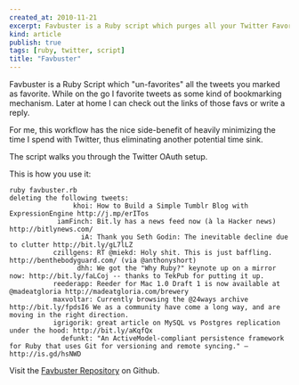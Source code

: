 ```yaml
---
created_at: 2010-11-21
excerpt: Favbuster is a Ruby script which purges all your Twitter Favorites.
kind: article
publish: true
tags: [ruby, twitter, script]
title: "Favbuster"
---
```


Favbuster is a Ruby Script which "un-favorites" all the tweets you marked as favorite. While on the go I favorite tweets as some kind of bookmarking mechanism. Later at home I can check out the links of those favs or write a reply.

For me, this workflow has the nice side-benefit of heavily minimizing the time I spend with Twitter, thus eliminating another potential time sink.

The script walks you through the Twitter OAuth setup.

This is how you use it:

    ruby favbuster.rb 
    deleting the following tweets:
                    khoi: How to Build a Simple Tumblr Blog with ExpressionEngine http://j.mp/erITos
                iamFinch: Bit.ly has a news feed now (à la Hacker news) http://bitlynews.com/
                      iA: Thank you Seth Godin: The inevitable decline due to clutter http://bit.ly/gL7lLZ
               czillgens: RT @miekd: Holy shit. This is just baffling. http://benthebodyguard.com/ (via @anthonyshort)
                     dhh: We got the "Why Ruby?" keynote up on a mirror now: http://bit.ly/faLCoj -- thanks to TekPub for putting it up.
               reederapp: Reeder for Mac 1.0 Draft 1 is now available at @madeatgloria http://madeatgloria.com/brewery
               maxvoltar: Currently browsing the @24ways archive http://bit.ly/fpdsI6 We as a community have come a long way, and are moving in the right direction.
               igrigorik: great article on MySQL vs Postgres replication under the hood: http://bit.ly/aKqfQx
                 defunkt: "An ActiveModel-compliant persistence framework for Ruby that uses Git for versioning and remote syncing." — http://is.gd/hsNWD


Visit the [Favbuster Repository](https://github.com/sohooo/favbuster) on Github.
